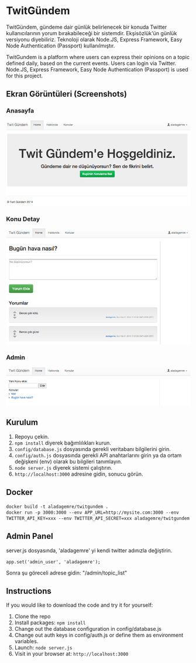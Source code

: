 # TwitGündem

TwitGündem, gündeme dair günlük belirlenecek bir konuda Twitter kullanıcılarının yorum bırakabileceği bir sistemdir. Ekşisözlük'ün günlük versiyonu diyebiliriz.
Teknoloji olarak Node.JS, Express Framework, Easy Node Authentication (Passport) kullanılmıştır.

TwitGundem is a platform where users can express their opinions on a topic defined daily, based on the current events. Users can login via Twitter.
Node.JS, Express Framework, Easy Node Authentication (Passport) is used for this project.

## Ekran Görüntüleri (Screenshots)

### Anasayfa
![Anasayfa](img/anasayfa.png?raw=true "Anasayfa")

### Konu Detay

![Konu](img/konu.png?raw=true "Konu")

### Admin

![Admin](img/admin.png?raw=true "Admin")

## Kurulum

1. Repoyu çekin.
2. `npm install` diyerek bağımlılıkları kurun.
3. `config/database.js` dosyasında gerekli veritabanı bilgilerini girin.
4. `config/auth.js` dosyasında gerekli API anahtarlarını girin ya da ortam değişkeni (env) olarak bu bilgileri tanımlayın.
5. `node server.js` diyerek sistemi çalıştırın.
6. `http://localhost:3000` adresine gidin, sonucu görün.


## Docker

    docker build -t aladagemre/twitgundem .
    docker run -p 3000:3000 --env APP_URL=http://mysite.com:3000 --env TWITTER_API_KEY=xxx --env TWITTER_API_SECRET=xxx aladagemre/twitgundem

## Admin Panel

server.js dosyasında, 'aladagemre' yi kendi twitter adınızla değiştirin.
    
    app.set('admin_user', 'aladagemre');

Sonra şu göreceli adrese gidin: "/admin/topic_list"

## Instructions

If you would like to download the code and try it for yourself:

1. Clone the repo
2. Install packages: `npm install`
3. Change out the database configuration in config/database.js
4. Change out auth keys in config/auth.js or define them as environment variables.
5. Launch: `node server.js`
6. Visit in your browser at: `http://localhost:3000`


    
    
